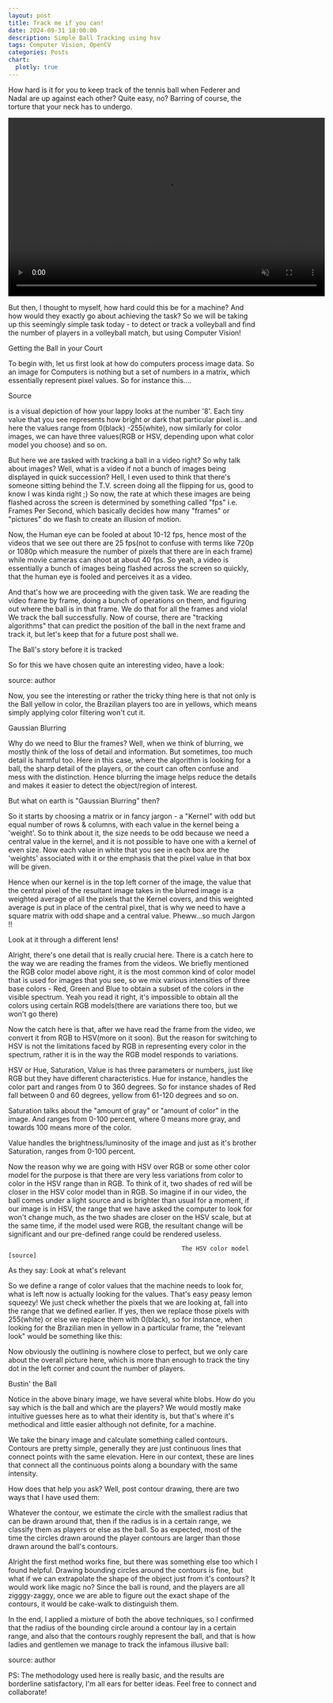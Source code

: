 ```yaml
---
layout: post
title: Track me if you can!
date: 2024-09-31 18:00:00
description: Simple Ball Tracking using hsv
tags: Computer Vision, OpenCV
categories: Posts
chart:
  plotly: true
---
```

How hard is it for you to keep track of the tennis ball when Federer and Nadal are up against each other? Quite easy, no? Barring of course, the torture that your neck has to undergo. 

<video width="640" height="360" autoplay loop muted controls>
  <source src="giphy.mp4" type="video/mp4">
  Your browser does not support the video tag.
</video>

But then, I thought to myself, how hard could this be for a machine? And how would they exactly go about achieving the task? So we will be taking up this seemingly simple task today -  to detect or track a volleyball and find the number of players in a volleyball match, but using Computer Vision! 

Getting the Ball in your Court

To begin with, let us first look at how do computers process image data. So an image for Computers is nothing but a set of numbers in a matrix, which essentially represent pixel values. So for instance this....







Source

is a visual depiction of how your lappy looks at the number '8'. Each tiny value that you see represents how bright or dark that particular pixel is...and here the values range from 0(black) -255(white), now similarly for color images, we can have three values(RGB or HSV, depending upon what color model you choose) and so on.



But here we are tasked with tracking a ball in a video right? So why talk about images? Well, what is a video if not a bunch of images being displayed in quick succession? Hell, I even used to think that there's someone sitting behind the T.V. screen doing all the flipping for us, good to know I was kinda right ;) So now, the rate at which these images are being flashed across the screen is determined by something called "fps" i.e. Frames Per Second, which basically decides how many "frames" or "pictures" do we flash to create an illusion of motion. 



Now, the Human eye can be fooled at about 10-12 fps,  hence most of the videos that we see out there are 25 fps(not to confuse with terms like 720p or 1080p which measure the number of pixels that there are in each frame) while movie cameras can shoot at about 40 fps. So yeah, a video is essentially a bunch of images being flashed across the screen so quickly, that the human eye is fooled and perceives it as a video.



And that's how we are proceeding with the given task. We are reading the video frame by frame, doing a bunch of operations on them, and figuring out where the ball is in that frame. We do that for all the frames and viola! We track the ball successfully. Now of course, there are "tracking algorithms" that can predict the position of the ball in the next frame and track it, but let's keep that for a future post shall we.



The Ball's story before it is tracked

So for this we have chosen quite an interesting video, have a look:











source: author

Now, you see the interesting or rather the tricky thing here is that not only is the Ball yellow in color, the Brazilian players too are in yellows, which means simply applying color filtering won't cut it.

Gaussian Blurring

Why do we need to Blur the frames? Well, when we think of blurring, we mostly think of the loss of detail and information. But sometimes, too much detail is harmful too. Here in this case, where the algorithm is looking for a ball, the sharp detail of the players, or the court can often confuse and mess with the distinction. Hence blurring the image helps reduce the details and makes it easier to detect the object/region of interest.

But what on earth is "Gaussian Blurring" then? 



So it starts by choosing a matrix or in fancy jargon - a "Kernel" with odd but equal number of rows & columns, with each value in the kernel being a 'weight'. So to think about it, the size needs to be odd because we need a central value in the kernel, and it is not possible to have one with a kernel of even size. Now each value in white that you see in each box are the 'weights' associated with it or the emphasis that the pixel value in that box will be given.

Hence when our kernel is in the top left corner of the image, the value that the central pixel of the resultant image takes in the blurred image is a weighted average of all the pixels that the Kernel covers, and this weighted average is put in place of the central pixel, that is why we need to have a square matrix with odd shape and a central value. Pheww...so much Jargon !!



Look at it through a different lens!

Alright, there's one detail that is really crucial here. There is a catch here to the way we are reading the frames from the videos. We briefly mentioned the RGB color model above right, it is the most common kind of color model that is used for images that you see, so we mix various intensities of three base colors - Red, Green and Blue to obtain a subset of the colors in the visible spectrum. Yeah you read it right, it's impossible to obtain all the colors using certain RGB models(there are variations there too, but we won't go there)







 

Now the catch here is that, after we have read the frame from the video, we convert it from RGB to HSV(more on it soon). But the reason for switching to HSV is not the limitations faced by RGB in representing every color in the spectrum, rather it is in the way the RGB model responds to variations.











HSV or Hue, Saturation, Value is has three parameters or numbers, just like RGB but they have different characteristics. Hue for instance, handles the color part and ranges from 0 to 360 degrees. So for instance shades of Red fall between 0 and 60 degrees, yellow from 61-120 degrees and so on.

Saturation talks about the "amount of gray" or "amount of color" in the image. And ranges from 0-100 percent, where 0 means more gray, and towards 100 means more of the color.

Value handles the brightness/luminosity of the image and just as it's brother Saturation, ranges from 0-100 percent. 



Now the reason why we are going with HSV over RGB or some other color model for the purpose is that there are very less variations from color to color in the HSV range than in RGB. To think of it, two shades of red will be closer in the HSV color model than in RGB. So imagine if in our video, the ball comes under a light source and is brighter than usual for a moment, if our image is in HSV, the range that we have asked the computer to look for won't change much, as the two shades are closer on the HSV scale, but at the same time, if the model used were RGB, the resultant change will be significant and our pre-defined range could be rendered useless.







                                                     The HSV color model [source] 



As they say: Look at what's relevant

So we define a range of color values that the machine needs to look for, what is left now is actually looking for the values. That's easy peasy lemon squeezy! We just check whether the pixels that we are looking at, fall into the range that we defined earlier. If yes, then we replace those pixels with 255(white) or else we replace them with 0(black), so for instance, when looking for the Brazilian men in yellow in a particular frame, the "relevant look" would be something like this:













Now obviously the outlining is nowhere close to perfect, but we only care about the overall picture here, which is more than enough to track the tiny dot in the left corner and count the number of players.



Bustin' the Ball

Notice in the above binary image, we have several white blobs. How do you say which is the ball and which are the players? We would mostly make intuitive guesses here as to what their identity is, but that's where it's methodical and little easier although not definite, for a machine.

We take the binary image and calculate something called contours. Contours are pretty simple, generally they are just continuous lines that connect points with the same elevation. Here in our context, these are lines that connect all the continuous points along a boundary with the same intensity. 

How does that help you ask? Well, post contour drawing, there are two ways that I have used them:





Whatever the contour, we estimate the circle with the smallest radius that can be drawn around that, then if the radius is in a certain range, we classify them as players or else as the ball. So as expected, most of the time the circles drawn around the player contours are larger than those drawn around the ball's contours.




Alright the first method works fine, but there was something else too which I found helpful. Drawing bounding circles around the contours is fine, but what if we can extrapolate the shape of the object just from it's contours? It would work like magic no? Since the ball is round, and the players are all zigggy-zaggy, once we are able to figure out the exact shape of the contours, it would be cake-walk to distinguish them.



In the end, I applied a mixture of both the above techniques, so I confirmed that the radius of the bounding circle around a contour lay in a certain range, and also that the contours roughly represent the ball, and that is how ladies and gentlemen we manage to track the infamous illusive ball:









 source: author

PS: The methodology used here is really basic, and the results are borderline satisfactory, I'm all ears for better ideas. Feel free to connect and collaborate! 

